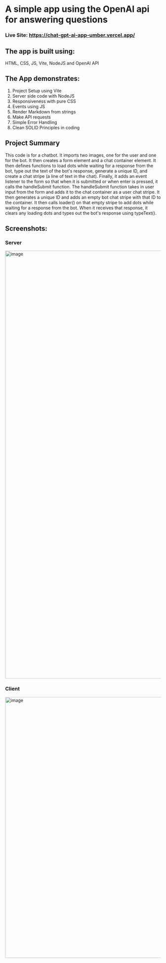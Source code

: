 # A simple app using the OpenAI api for answering questions

### Live Site: https://chat-gpt-ai-app-umber.vercel.app/

## The app is built using:
HTML, CSS, JS, Vite, NodeJS and OpenAI API

## The App demonstrates:
1. Project Setup using Vite
2. Server side code with NodeJS
3. Responsiveness with pure CSS
4. Events using JS
5. Render Markdown from strings
6. Make API requests
7. Simple Error Handling
8. Clean SOLID Principles in coding

## Project Summary
This code is for a chatbot. It imports two images, one for the user and one for the bot. It then creates a form element and a chat container element. It then defines functions to load dots while waiting for a response from the bot, type out the text of the bot's response, generate a unique ID, and create a chat stripe (a line of text in the chat). Finally, it adds an event listener to the form so that when it is submitted or when enter is pressed, it calls the handleSubmit function. The handleSubmit function takes in user input from the form and adds it to the chat container as a user chat stripe. It then generates a unique ID and adds an empty bot chat stripe with that ID to the container. It then calls loader() on that empty stripe to add dots while waiting for a response from the bot. When it receives that response, it clears any loading dots and types out the bot's response using typeText().

## Screenshots:
### Server
<img width="1381" alt="image" src="https://user-images.githubusercontent.com/20219448/214013234-8939b8a6-3fd8-4c62-acd0-c3a236829116.png">

### Client
<img width="842" alt="image" src="https://user-images.githubusercontent.com/20219448/214015179-b3441cb4-b64c-4036-8afb-be7cc41b976e.png">

